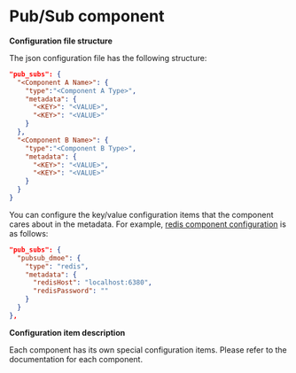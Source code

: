 # Pub/Sub component
**Configuration file structure**

The json configuration file has the following structure:
```json
"pub_subs": {
  "<Component A Name>": {
    "type":"<Component A Type>",
    "metadata": {
      "<KEY>": "<VALUE>",
      "<KEY>": "<VALUE>"
    }
  },
  "<Component B Name>": {
    "type":"<Component B Type>",
    "metadata": {
      "<KEY>": "<VALUE>",
      "<KEY>": "<VALUE>"
    }
  }
}
```
You can configure the key/value configuration items that the component cares about in the metadata. For example, [redis component configuration](https://github.com/mosn/layotto/blob/main/configs/config_redis.json) is as follows:

```json
"pub_subs": {
  "pubsub_dmoe": {
    "type": "redis",
    "metadata": {
      "redisHost": "localhost:6380",
      "redisPassword": ""
    }
  }
},
```


**Configuration item description**

Each component has its own special configuration items. Please refer to the documentation for each component.